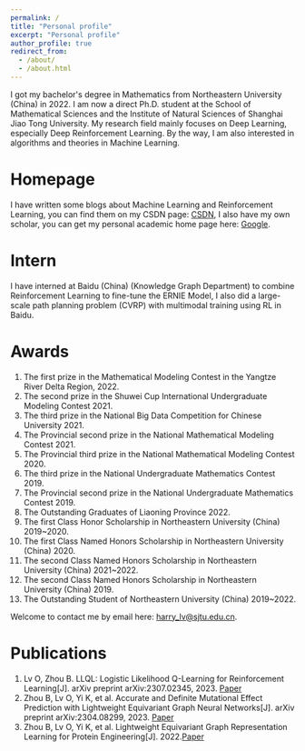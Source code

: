 ```yaml
---
permalink: /
title: "Personal profile"
excerpt: "Personal profile"
author_profile: true
redirect_from: 
  - /about/
  - /about.html
---
```


I got my bachelor's degree in Mathematics from Northeastern University (China) in 2022. I am now a direct Ph.D. student at the School of Mathematical Sciences and the Institute of Natural Sciences of Shanghai Jiao Tong University.  My research field mainly focuses on Deep Learning, especially Deep Reinforcement Learning. By the way, I am also interested in algorithms and theories in Machine Learning.


Homepage
======
I have written some blogs about Machine Learning and Reinforcement Learning, you can find them on my CSDN page:
[CSDN](https://blog.csdn.net/lvoutongyi?spm=1000.2115.3001.5343), I also have my own scholar, you can get my personal academic home page here: [Google](https://scholar.google.com.hk/citations?hl=zh-CN&user=1ZFUKEIAAAAJ).


Intern
======
I have interned at Baidu (China) (Knowledge Graph Department) to combine Reinforcement Learning to fine-tune 
the ERNIE Model, I also did a large-scale path planning problem (CVRP) with multimodal training using RL in Baidu.



Awards
======
1. The first prize in the Mathematical Modeling Contest in the Yangtze River Delta Region, 2022.
2. The second prize in the Shuwei Cup International Undergraduate Modeling Contest 2021.
3. The third prize in the National Big Data Competition for Chinese University 2021.
4. The Provincial second prize in the National Mathematical Modeling Contest 2021.
5. The Provincial third prize in the National Mathematical Modeling Contest 2020.
6. The third prize in the National Undergraduate Mathematics Contest 2019.
7. The Provincial second prize in the National Undergraduate Mathematics Contest 2019.
8. The Outstanding Graduates of Liaoning Province 2022.
9. The first Class Honor Scholarship in Northeastern University (China) 2019~2020.
10. The first Class Named Honors Scholarship in Northeastern University (China) 2020.
11. The second Class Named Honors Scholarship in Northeastern University (China) 2021~2022.
12. The second Class Named Honors Scholarship in Northeastern University (China) 2019.
13. The Outstanding Student of Northeastern University (China) 2019~2022.

Welcome to contact me by email here: harry_lv@sjtu.edu.cn.


Publications
======
1. Lv O, Zhou B. LLQL: Logistic Likelihood Q-Learning for Reinforcement Learning[J]. arXiv preprint arXiv:2307.02345, 2023. [Paper](https://arxiv.org/abs/2307.02345)
2. Zhou B, Lv O, Yi K, et al. Accurate and Definite Mutational Effect Prediction with Lightweight Equivariant Graph Neural Networks[J]. arXiv preprint arXiv:2304.08299, 2023. [Paper](https://arxiv.org/abs/2304.08299)
3. Zhou B, Lv O, Yi K, et al. Lightweight Equivariant Graph Representation Learning for Protein Engineering[J]. 2022.[Paper](https://ins.sjtu.edu.cn/people/lhong/papers/articles/LGN-NeurIPS2022-Lightweight%20Equivariant%20Graph%20Representation%20Learning%20for%20Protein%20Engineering.pdf)








